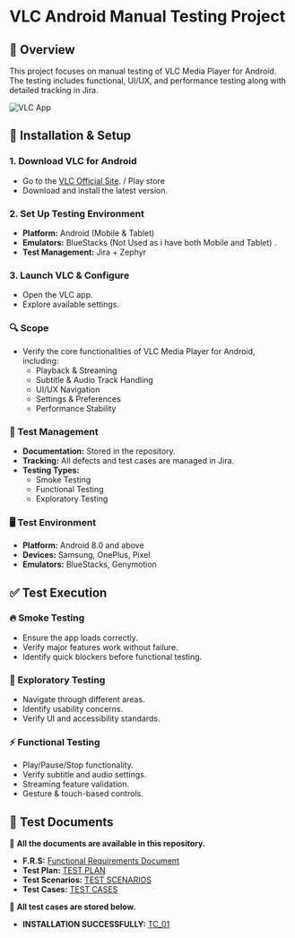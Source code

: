 # VLC Android Manual Testing Project

## 📌 Overview
This project focuses on manual testing of VLC Media Player for Android. The testing includes functional, UI/UX, and performance testing along with detailed tracking in Jira.

![VLC App](https://assets.content.technologyadvice.com/636355581707939907_e8f5df5bc8.webp)

## 🔧 Installation & Setup

### 1. Download VLC for Android
- Go to the [VLC Official Site](https://www.videolan.org/vlc/download-android.html). / Play store 
- Download and install the latest version.

### 2. Set Up Testing Environment
- **Platform:** Android (Mobile & Tablet)
- **Emulators:** BlueStacks (Not Used as i have both Mobile and Tablet) .
- **Test Management:** Jira + Zephyr

### 3. Launch VLC & Configure
- Open the VLC app.
- Explore available settings.

### 🔍 Scope
- Verify the core functionalities of VLC Media Player for Android, including:
  - Playback & Streaming
  - Subtitle & Audio Track Handling
  - UI/UX Navigation
  - Settings & Preferences
  - Performance Stability

### 📌 Test Management
- **Documentation:** Stored in the repository.
- **Tracking:** All defects and test cases are managed in Jira.
- **Testing Types:**
  - Smoke Testing
  - Functional Testing
  - Exploratory Testing

### 🖥 Test Environment
- **Platform:** Android 8.0 and above
- **Devices:** Samsung, OnePlus, Pixel
- **Emulators:** BlueStacks, Genymotion

## ✅ Test Execution

### 🔥 Smoke Testing
- Ensure the app loads correctly.
- Verify major features work without failure.
- Identify quick blockers before functional testing.

### 🧪 Exploratory Testing
- Navigate through different areas.
- Identify usability concerns.
- Verify UI and accessibility standards.

### ⚡ Functional Testing
- Play/Pause/Stop functionality.
- Verify subtitle and audio settings.
- Streaming feature validation.
- Gesture & touch-based controls.

## 📂 Test Documents
📌 **All the documents are available in this repository.**
- **F.R.S:** [Functional Requirements Document](Docs/FRS/Functional%20Requirements%20Specification.md)
- **Test Plan:** [TEST PLAN](Docs/TestPlan/Test%20Plan.md)
- **Test Scenarios:** [TEST SCENARIOS](Docs/TestScenario/VLC%20Test%20Scenarios.md)
- **Test Cases:** [TEST CASES](Docs/TestCases)

📌 **All test cases are stored below.**
- **INSTALLATION SUCCESSFULLY:** [TC_01](Docs/TestCases/TC%2001.md)

